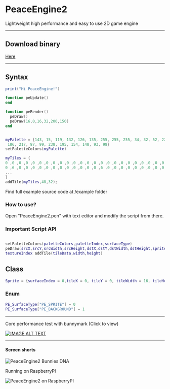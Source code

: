 # PeaceEngine2
Lightweight high performance and easy to use 2D game engine


---
## Download binary

[Here](https://github.com/peacedeveloper1/PeaceEngine2/releases)

---
## Syntax

```lua
print("Hi PeaceEngine!")

function peUpdate()
end 

function peRender()
  peDraw()
  peDraw(16,0,16,32,200,150)
end 


myPalette = {143, 15, 119, 132, 126, 135, 255, 255, 255, 34, 32, 52, 224, 208, 208, 179, 160, 160, 52, 52, 52, 0, 0, 0, 69, 40, 60, 215, 123,
 186, 217, 87, 99, 238, 195, 154, 148, 93, 98}
setPaletteColors(myPalette)

myTiles = {
0 ,0 ,0 ,0 ,0 ,0 ,0 ,0 ,0 ,0 ,0 ,0 ,0 ,0 ,0 ,0 ,0 ,0 ,0 ,0 ,0 ,0 ,0 ,0 ,0 ,0 ,0 ,0 ,0 ,0 ,0 ,0 ,0 ,0 ,0 ,0 ,0 ,0 ,0 ,0 ,0 ,0 ,0 ,0 ,0 ,0 ,0 ,0 ,
0 ,6 ,0 ,0 ,0 ,0 ,0 ,0 ,0 ,0 ,0 ,0 ,0 ,0 ,6 ,0 ,0 ,0 ,0 ,0 ,0 ,0 ,0 ,0 ,0 ,0 ,0 ,0 ,0 ,0 ,3 ,0 ,0 ,5 ,0 ,0 ,0 ,0 ,0 ,0 ,0 ,0 ,0 ,0 ,0 ,0 ,5 ,0 ,
...
}
addTile(myTiles,48,32);

```

Find full example source code at \/example folder

### How to use?

Open "PeaceEngine2.pen" with text editor and modify the script from there.


### Important Script API
```lua 

setPaletteColors(paletteColors,paletteIndex,surfaceType)
peDraw(srcX,srcY,srcWidth,srcHeight,dstX,dstY,dstWidth,dstHeight,spriteIndex,angle,centerX,centerY,flipX,flipY,surfaceType)
textureIndex addTile(tileData,width,height)

```


## Class
```lua
Sprite = {surfaceIndex = 0,tileX = 0, tileY = 0, tileWidth = 16, tileHeight = 16, x = 0, y = 0, width = 16, height = 16,angle = 0,centerX = 0,centerY = 0,flipX = false,flipY = false}
```


### Enum
```lua 
PE_SurfaceType["PE_SPRITE"] = 0
PE_SurfaceType["PE_BACKGROUND"] = 1
```


---
Core performance test with bunnymark (Click to view)

[![IMAGE ALT TEXT](https://cdn.discordapp.com/attachments/577971781252546561/822748728824823828/unknown.png)](http://www.youtube.com/watch?v=NCBJsfpKvFM "PeaceEngine2")

---

#### Screen shorts

![PeaceEngine2 Bunnies DNA](https://cdn.discordapp.com/attachments/823311342441857115/824496643520331776/PeaceEngine2-anim-dna2x.gif)


Running on RaspberryPI

![PeaceEngine2 on RaspberryPI](https://cdn.discordapp.com/attachments/823311342441857115/824506557286055936/unknown.png)


